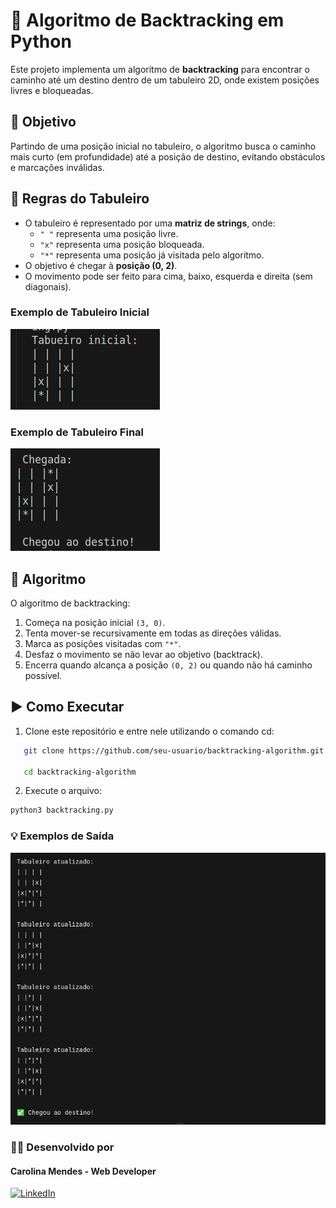 # 🧠 Algoritmo de Backtracking em Python

Este projeto implementa um algoritmo de **backtracking** para encontrar o caminho até um destino dentro de um tabuleiro 2D, onde existem posições livres e bloqueadas.

## 🚀 Objetivo

Partindo de uma posição inicial no tabuleiro, o algoritmo busca o caminho mais curto (em profundidade) até a posição de destino, evitando obstáculos e marcações inválidas.

## 📌 Regras do Tabuleiro

- O tabuleiro é representado por uma **matriz de strings**, onde:
  - `" "` representa uma posição livre.
  - `"x"` representa uma posição bloqueada.
  - `"*"` representa uma posição já visitada pelo algoritmo.
- O objetivo é chegar à **posição (0, 2)**.
- O movimento pode ser feito para cima, baixo, esquerda e direita (sem diagonais).

### Exemplo de Tabuleiro Inicial

![](./assets/tabuleiro-inicial.png)

### Exemplo de Tabuleiro Final
![](./assets/chegada.png)


## 🧩 Algoritmo

O algoritmo de backtracking:

1. Começa na posição inicial `(3, 0)`.
2. Tenta mover-se recursivamente em todas as direções válidas.
3. Marca as posições visitadas com `"*"`.
4. Desfaz o movimento se não levar ao objetivo (backtrack).
5. Encerra quando alcança a posição `(0, 2)` ou quando não há caminho possível.


## ▶️ Como Executar

1. Clone este repositório e entre nele utilizando o comando cd:
```bash
   git clone https://github.com/seu-usuario/backtracking-algorithm.git

   cd backtracking-algorithm

```

2. Execute o arquivo:
```bash
python3 backtracking.py
```

### 💡 Exemplos de Saída
![](./assets/exemplos-de-saida.png)


### 👩‍💻 Desenvolvido por


#### Carolina Mendes - Web Developer

[![LinkedIn](https://img.shields.io/badge/LinkedIn-000?style=for-the-badge&logo=linkedin&logoColor=0E76A8)](https://www.linkedin.com/in/dev-carolina-mendes/)
